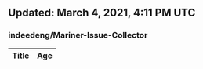 ## Updated: March 4, 2021, 4:11 PM UTC


### indeedeng/Mariner-Issue-Collector
|**Title**|**Age**|
|:----|:----|
